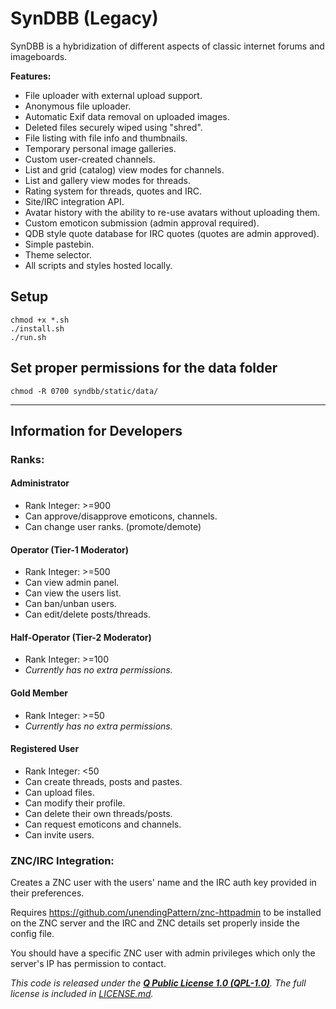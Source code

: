 # SynDBB (Legacy)

SynDBB is a hybridization of different aspects of classic internet forums and imageboards.


**Features:**

*   File uploader with external upload support.
*   Anonymous file uploader.
*   Automatic Exif data removal on uploaded images.
*   Deleted files securely wiped using "shred".
*   File listing with file info and thumbnails.
*   Temporary personal image galleries.
*   Custom user-created channels.
*   List and grid (catalog) view modes for channels.
*   List and gallery view modes for threads.
*   Rating system for threads, quotes and IRC.
*   Site/IRC integration API.
*   Avatar history with the ability to re-use avatars without uploading them.
*   Custom emoticon submission (admin approval required).
*   QDB style quote database for IRC quotes (quotes are admin approved).
*   Simple pastebin.
*   Theme selector.
*   All scripts and styles hosted locally.

## Setup
    chmod +x *.sh
    ./install.sh
    ./run.sh

## Set proper permissions for the data folder

`chmod -R 0700 syndbb/static/data/`

----------

## Information for Developers

### Ranks:

#### Administrator

* Rank Integer: >=900
* Can approve/disapprove emoticons, channels.
* Can change user ranks. (promote/demote)


#### Operator (Tier-1 Moderator)

* Rank Integer: >=500
* Can view admin panel.
* Can view the users list.
* Can ban/unban users.
* Can edit/delete posts/threads.

#### Half-Operator (Tier-2 Moderator)

* Rank Integer: >=100
* *Currently has no extra permissions.*

#### Gold Member

* Rank Integer: >=50
* *Currently has no extra permissions.*

#### Registered User

* Rank Integer: <50
* Can create threads, posts and pastes. 
* Can upload files.
* Can modify their profile.
* Can delete their own threads/posts.
* Can request emoticons and channels.
* Can invite users.

### ZNC/IRC Integration:

Creates a ZNC user with the users' name and the IRC auth key provided in their preferences.

Requires https://github.com/unendingPattern/znc-httpadmin to be installed on the ZNC server and the IRC and ZNC details set properly inside the config file.

You should have a specific ZNC user with admin privileges which only the server's IP has permission to contact.


*This code is released under the **[Q Public License 1.0 (QPL-1.0)](https://tldrlegal.com/license/q-public-license-1.0-(qpl-1.0)#summary "QPL-1.0")**. The full license is included in [LICENSE.md](LICENSE.md).*
